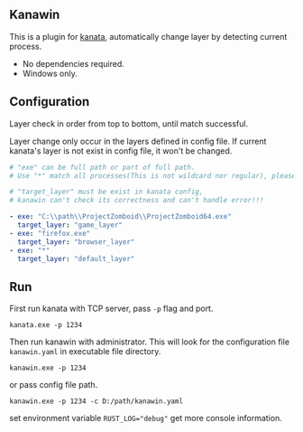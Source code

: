 
## Kanawin

This is a plugin for [kanata](https://github.com/jtroo/kanata), automatically change layer by detecting current process.

- No dependencies required.
- Windows only.

## Configuration

Layer check in order from top to bottom, until match successful.

Layer change only occur in the layers defined in config file. If current kanata's layer is not exist in config file, it won't be changed.

```yaml
# "exe" can be full path or part of full path.
# Use "*" match all processes(This is not wildcard nor regular), please put it on last.

# "target_layer" must be exist in kanata config,
# kanawin can't check its correctness and can't handle error!!!

- exe: "C:\\path\\ProjectZomboid\\ProjectZomboid64.exe"
  target_layer: "game_layer"
- exe: "firefox.exe"
  target_layer: "browser_layer"
- exe: "*"
  target_layer: "default_layer"
```

## Run

First run kanata with TCP server, pass `-p` flag and port.

```shell
kanata.exe -p 1234
```

Then run kanawin with administrator.
This will look for the configuration file `kanawin.yaml` in executable file directory.

```shell
kanawin.exe -p 1234
```

or pass config file path.

```shell
kanawin.exe -p 1234 -c D:/path/kanawin.yaml
```

set environment variable ```RUST_LOG="debug"``` get more console information.
